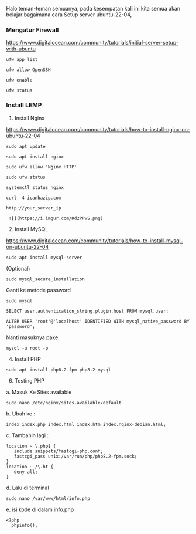 Halo teman-teman semuanya, pada kesempatan kali ini kita semua akan belajar bagaimana cara Setup server ubuntu-22-04,

<h3>Mengatur Firewall</h3>

https://www.digitalocean.com/community/tutorials/initial-server-setup-with-ubuntu

```
ufw app list
```
    
```
ufw allow OpenSSH
```
    
```
ufw enable
```

```
ufw status
```

<h3>Install LEMP</h3>

1. Install Nginx
   
https://www.digitalocean.com/community/tutorials/how-to-install-nginx-on-ubuntu-22-04
   
```
sudo apt update
```
 
``` 
sudo apt install nginx
```
 
``` 
sudo ufw allow 'Nginx HTTP'
```
 
``` 
sudo ufw status
```
 
``` 
systemctl status nginx
```
 
``` 
curl -4 icanhazip.com
```
 
``` 
http://your_server_ip
```
     
    
     ![](https://i.imgur.com/Rd2PPvS.png)
   
2. Install MySQL
   
https://www.digitalocean.com/community/tutorials/how-to-install-mysql-on-ubuntu-22-04
   
``` 
sudo apt install mysql-server
```

(Optional)
``` 
sudo mysql_secure_installation
``` 

Ganti ke metode password

```
sudo mysql 
```

```
SELECT user,authentication_string,plugin,host FROM mysql.user;
```

```
ALTER USER 'root'@'localhost' IDENTIFIED WITH mysql_native_password BY 'password';
```

Nanti masuknya pake: 
```
mysql -u root -p
```

4. Install PHP

```
sudo apt install php8.2-fpm php8.2-mysql
```
 
6. Testing PHP

a. Masuk Ke Sites available
```
sudo nano /etc/nginx/sites-available/default
```
   
  b. Ubah ke :
  
```
index index.php index.html index.htm index.nginx-debian.html;
```

c. Tambahin lagi :

```
location ~ \.php$ {
   include snippets/fastcgi-php.conf;
   fastcgi_pass unix:/var/run/php/php8.2-fpm.sock;
}
location ~ /\.ht {
   deny all;
} 
```
   
d. Lalu di terminal
    
```
sudo nano /var/www/html/info.php
```

e. isi kode di dalam info.php
   
```
<?php
  phpinfo();
```

